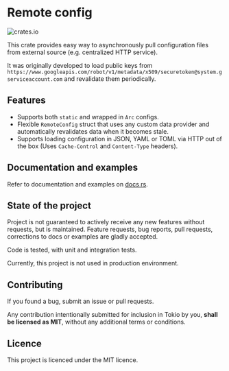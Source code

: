 # Remote config

![crates.io](https://img.shields.io/crates/v/remote_config)

This crate provides easy way to asynchronously pull configuration files from external source
(e.g. centralized HTTP service).

It was originally developed to load public keys from `https://www.googleapis.com/robot/v1/metadata/x509/securetoken@system.gserviceaccount.com`
and revalidate them periodically.

## Features
+ Supports both `static` and wrapped in `Arc` configs.
+ Flexible `RemoteConfig` struct that uses any custom data provider and automatically revalidates data when it becomes stale.
+ Supports loading configuration in JSON, YAML or TOML via HTTP out of the box (Uses `Cache-Control` and `Content-Type` headers).

## Documentation and examples

Refer to documentation and examples on [docs rs](https://docs.rs).

## State of the project
Project is not guaranteed to actively receive any new features without requests, but is maintained.
Feature requests, bug reports, pull requests, corrections to docs or examples are gladly accepted. 

Code is tested, with unit and integration tests. 

Currently, this project is not used in production environment.

## Contributing
If you found a bug, submit an issue or pull requests.

Any contribution intentionally submitted for inclusion in Tokio by you, **shall be licensed as MIT**, without any additional terms or conditions.

## Licence

This project is licenced under the MIT licence.
